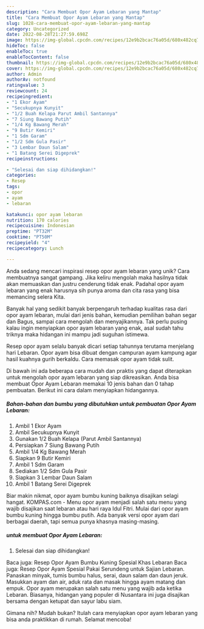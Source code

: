 ```yaml
---
description: "Cara Membuat Opor Ayam Lebaran yang Mantap"
title: "Cara Membuat Opor Ayam Lebaran yang Mantap"
slug: 1028-cara-membuat-opor-ayam-lebaran-yang-mantap
category: Uncategorized
date: 2022-08-28T21:27:59.698Z
image: https://img-global.cpcdn.com/recipes/12e9b2bcac76a05d/680x482cq70/opor-ayam-lebaran-foto-resep-utama.jpg
hideToc: false
enableToc: true
enableTocContent: false
thumbnail: https://img-global.cpcdn.com/recipes/12e9b2bcac76a05d/680x482cq70/opor-ayam-lebaran-foto-resep-utama.jpg
cover: https://img-global.cpcdn.com/recipes/12e9b2bcac76a05d/680x482cq70/opor-ayam-lebaran-foto-resep-utama.jpg
author: Admin
authorAv: notfound
ratingvalue: 3
reviewcount: 24
recipeingredient:
- "1 Ekor Ayam"
- "Secukupnya Kunyit"
- "1/2 Buah Kelapa Parut Ambil Santannya"
- "7 Siung Bawang Putih"
- "1/4 Kg Bawang Merah"
- "9 Butir Kemiri"
- "1 Sdm Garam"
- "1/2 Sdm Gula Pasir"
- "3 Lembar Daun Salam"
- "1 Batang Serei Digeprek"
recipeinstructions:

- "Selesai dan siap dihidangkan!"
categories:
- Resep
tags:
- opor
- ayam
- lebaran

katakunci: opor ayam lebaran 
nutrition: 170 calories
recipecuisine: Indonesian
preptime: "PT32M"
cooktime: "PT50M"
recipeyield: "4"
recipecategory: Lunch

---
```





Anda sedang mencari inspirasi resep opor ayam lebaran yang unik? Cara membuatnya sangat gampang. Jika keliru mengolah maka hasilnya tidak akan memuaskan dan justru cenderung tidak enak. Padahal opor ayam lebaran yang enak harusnya sih punya aroma dan cita rasa yang bisa memancing selera Kita.





Banyak hal yang sedikit banyak berpengaruh terhadap kualitas rasa dari opor ayam lebaran, mulai dari jenis bahan, kemudian pemilihan bahan segar dan Bagus, sampai cara mengolah dan menyajikannya. Tak perlu pusing kalau ingin menyiapkan opor ayam lebaran yang enak,      asal sudah tahu triknya maka hidangan ini mampu jadi suguhan istimewa.














Resep opor ayam selalu banyak dicari setiap tahunnya terutama menjelang hari Lebaran. Opor ayam bisa dibuat dengan campuran ayam kampung agar hasil kuahnya gurih berkaldu. Cara memasak opor ayam tidak sulit.






Di bawah ini ada beberapa cara mudah dan praktis yang dapat diterapkan untuk mengolah opor ayam lebaran yang siap dikreasikan. Anda bisa membuat Opor Ayam Lebaran memakai 10 jenis bahan dan 0 tahap pembuatan. Berikut ini cara dalam menyiapkan hidangannya.

<!--inarticleads1-->

##### Bahan-bahan dan bumbu yang dibutuhkan untuk pembuatan Opor Ayam Lebaran:

1. Ambil 1 Ekor Ayam
1. Ambil Secukupnya Kunyit
1. Gunakan 1/2 Buah Kelapa (Parut Ambil Santannya)
1. Persiapkan 7 Siung Bawang Putih
1. Ambil 1/4 Kg Bawang Merah
1. Siapkan 9 Butir Kemiri
1. Ambil 1 Sdm Garam
1. Sediakan 1/2 Sdm Gula Pasir
1. Siapkan 3 Lembar Daun Salam
1. Ambil 1 Batang Serei Digeprek


Biar makin nikmat, opor ayam bumbu kuning baiknya disajikan selagi hangat. KOMPAS.com - Menu opor ayam menjadi salah satu menu yang wajib disajikan saat lebaran atau hari raya Idul Fitri. Mulai dari opor ayam bumbu kuning hingga bumbu putih. Ada banyak versi opor ayam dari berbagai daerah, tapi semua punya khasnya masing-masing. 

<!--inarticleads2-->

#####  untuk membuat Opor Ayam Lebaran:


1. Selesai dan siap dihidangkan!

Baca juga: Resep Opor Ayam Bumbu Kuning Spesial Khas Lebaran Baca juga: Resep Opor Ayam Spesial Pakai Serundeng untuk Sajian Lebaran. Panaskan minyak, tumis bumbu halus, serai, daun salam dan daun jeruk. Masukkan ayam dan air, aduk rata dan masak hingga ayam matang dan empuk. Opor ayam merupakan salah satu menu yang wajib ada ketika Lebaran. Biasanya, hidangan yang populer di Nusantara ini juga disajikan bersama dengan ketupat dan sayur labu siam. 

Gimana nih? Mudah bukan? Itulah cara menyiapkan opor ayam lebaran yang bisa anda praktikkan di rumah. Selamat mencoba!
